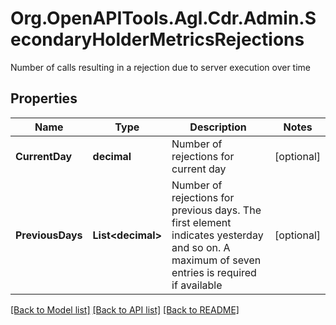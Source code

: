 # Org.OpenAPITools.Agl.Cdr.Admin.SecondaryHolderMetricsRejections
Number of calls resulting in a rejection due to server execution over time

## Properties

Name | Type | Description | Notes
------------ | ------------- | ------------- | -------------
**CurrentDay** | **decimal** | Number of rejections for current day | [optional] 
**PreviousDays** | **List&lt;decimal&gt;** | Number of rejections for previous days. The first element indicates yesterday and so on. A maximum of seven entries is required if available | [optional] 

[[Back to Model list]](../README.md#documentation-for-models) [[Back to API list]](../README.md#documentation-for-api-endpoints) [[Back to README]](../README.md)

